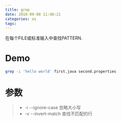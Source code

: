 ```yaml
---
title: grep
date: 2018-09-08 11:48:21
categories: os
tags:
---
```


在每个FILE或标准输入中查找PATTERN.


# Demo

```bash
grep -i 'hello world' first.java second.properties
```


# 参数

> + -i --ignore-case 忽略大小写
> + -v --invert-match 查找不匹配的行
